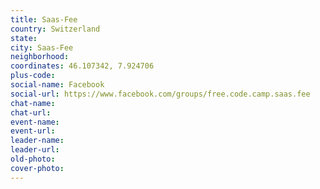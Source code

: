 ```yaml
---
title: Saas-Fee
country: Switzerland
state: 
city: Saas-Fee
neighborhood: 
coordinates: 46.107342, 7.924706
plus-code:
social-name: Facebook
social-url: https://www.facebook.com/groups/free.code.camp.saas.fee
chat-name:
chat-url:
event-name:
event-url:
leader-name:
leader-url:
old-photo: 
cover-photo:
---
```

